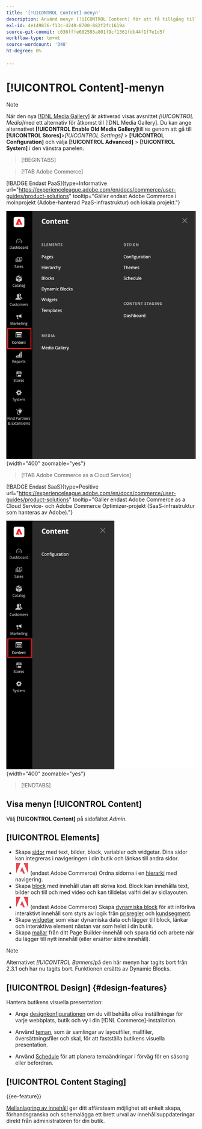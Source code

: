 ```yaml
---
title: '[!UICONTROL Content]-menyn'
description: Använd menyn [!UICONTROL Content] för att få tillgång till flera funktioner för att hantera innehållet i din butik.
exl-id: 4e149836-f13c-4240-8700-882f2fc1619a
source-git-commit: c036fffe602593a801f9cf1361fdb44f1f7e1d5f
workflow-type: tm+mt
source-wordcount: '348'
ht-degree: 0%

---
```


# [!UICONTROL Content]-menyn

>[!NOTE]
>
>När den nya [[!DNL Media Gallery]](media-gallery.md) är aktiverad visas avsnittet _[!UICONTROL Media]_&#x200B;med ett alternativ för åtkomst till [!DNL Media Gallery]. Du kan ange alternativet **[!UICONTROL Enable Old Media Gallery]**&#x200B;till `No` genom att gå till **[!UICONTROL Stores]**>_[!UICONTROL Settings]_ > **[!UICONTROL Configuration]** och välja **[!UICONTROL Advanced]** > **[!UICONTROL System]** i den vänstra panelen.

>[!BEGINTABS]

>[!TAB Adobe Commerce]

[!BADGE Endast PaaS]{type=Informative url="https://experienceleague.adobe.com/en/docs/commerce/user-guides/product-solutions" tooltip="Gäller endast Adobe Commerce i molnprojekt (Adobe-hanterad PaaS-infrastruktur) och lokala projekt."}

![Menyn [!UICONTROL Content] som visas i Admin](./assets/admin-menu-content.png){width="400" zoomable="yes"}

>[!TAB Adobe Commerce as a Cloud Service]

[!BADGE Endast SaaS]{type=Positive url="https://experienceleague.adobe.com/en/docs/commerce/user-guides/product-solutions" tooltip="Gäller endast Adobe Commerce as a Cloud Service- och Adobe Commerce Optimizer-projekt (SaaS-infrastruktur som hanteras av Adobe)."}

![Menyn [!UICONTROL Content] som visas i Admin](./assets/admin-menu-content-accs.png){width="400" zoomable="yes"}

>[!ENDTABS]

## Visa menyn [!UICONTROL Content]

Välj **[!UICONTROL Content]** på sidofältet _Admin_.

## [!UICONTROL Elements]

- Skapa [sidor](pages.md) med text, bilder, block, variabler och widgetar. Dina sidor kan integreras i navigeringen i din butik och länkas till andra sidor.
- ![Adobe Commerce](../assets/adobe-logo.svg) (endast Adobe Commerce) Ordna sidorna i en [hierarki](page-hierarchy.md) med navigering.
- Skapa [block](blocks.md) med innehåll utan att skriva kod. Block kan innehålla text, bilder och till och med video och kan tilldelas valfri del av sidlayouten.
- ![Adobe Commerce](../assets/adobe-logo.svg) (endast Adobe Commerce) Skapa [dynamiska block](dynamic-blocks.md) för att införliva interaktivt innehåll som styrs av logik från [prisregler](../merchandising-promotions/introduction.md#promotions) och [kundsegment](../customers/customer-segments.md).
- Skapa [widgetar](widgets.md) som visar dynamiska data och lägger till block, länkar och interaktiva element nästan var som helst i din butik.
- Skapa [mallar](../page-builder/templates.md) från ditt Page Builder-innehåll och spara tid och arbete när du lägger till nytt innehåll (eller ersätter äldre innehåll).

>[!NOTE]
>
>Alternativet _[!UICONTROL Banners]_&#x200B;på den här menyn har tagits bort från 2.3.1 och har nu tagits bort. Funktionen ersätts av Dynamic Blocks.

## [!UICONTROL Design] {#design-features}

Hantera butikens visuella presentation:

- Ange [designkonfigurationen](configuration.md) om du vill behålla olika inställningar för varje webbplats, butik och vy i din [!DNL Commerce]-installation.

- Använd [teman](themes.md), som är samlingar av layoutfiler, mallfiler, översättningsfiler och skal, för att fastställa butikens visuella presentation.

- Använd [Schedule](schedule.md) för att planera temaändringar i förväg för en säsong eller befordran.

## [!UICONTROL Content Staging]

{{ee-feature}}

[Mellanlagring av innehåll](content-staging.md) ger ditt affärsteam möjlighet att enkelt skapa, förhandsgranska och schemalägga ett brett urval av innehållsuppdateringar direkt från administratören för din butik.
